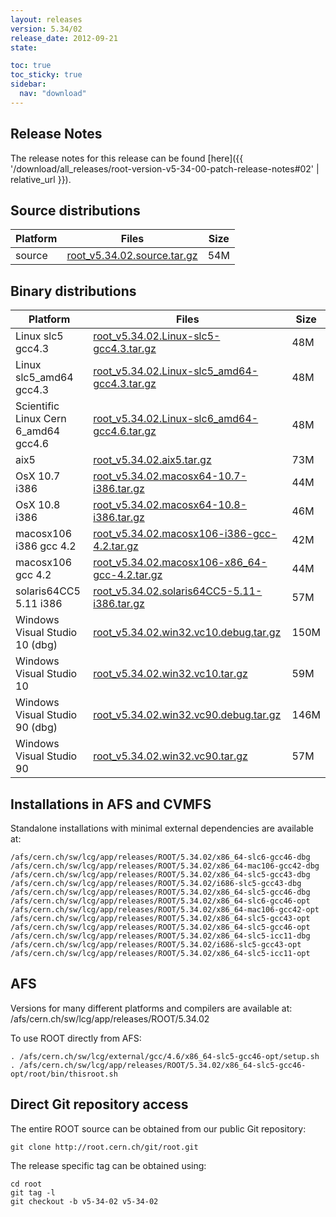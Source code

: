 ```yaml
---
layout: releases
version: 5.34/02
release_date: 2012-09-21
state:

toc: true
toc_sticky: true
sidebar:
  nav: "download"
---
```



## Release Notes
The release notes for this release can be found [here]({{ '/download/all_releases/root-version-v5-34-00-patch-release-notes#02' | relative_url }}).

## Source distributions

| Platform       | Files | Size |
|-----------|-------|-----|
| source | [root_v5.34.02.source.tar.gz](https://root.cern.ch/download/root_v5.34.02.source.tar.gz) |  54M |


## Binary distributions

| Platform       | Files | Size |
|-----------|-------|-----|
| Linux slc5 gcc4.3 | [root_v5.34.02.Linux-slc5-gcc4.3.tar.gz](https://root.cern.ch/download/root_v5.34.02.Linux-slc5-gcc4.3.tar.gz) |  48M |
| Linux slc5_amd64 gcc4.3 | [root_v5.34.02.Linux-slc5_amd64-gcc4.3.tar.gz](https://root.cern.ch/download/root_v5.34.02.Linux-slc5_amd64-gcc4.3.tar.gz) |  48M |
| Scientific Linux Cern 6_amd64 gcc4.6 | [root_v5.34.02.Linux-slc6_amd64-gcc4.6.tar.gz](https://root.cern.ch/download/root_v5.34.02.Linux-slc6_amd64-gcc4.6.tar.gz) |  48M |
| aix5 | [root_v5.34.02.aix5.tar.gz](https://root.cern.ch/download/root_v5.34.02.aix5.tar.gz) |  73M |
| OsX 10.7 i386 | [root_v5.34.02.macosx64-10.7-i386.tar.gz](https://root.cern.ch/download/root_v5.34.02.macosx64-10.7-i386.tar.gz) |  44M |
| OsX 10.8 i386 | [root_v5.34.02.macosx64-10.8-i386.tar.gz](https://root.cern.ch/download/root_v5.34.02.macosx64-10.8-i386.tar.gz) |  46M |
| macosx106 i386 gcc 4.2 | [root_v5.34.02.macosx106-i386-gcc-4.2.tar.gz](https://root.cern.ch/download/root_v5.34.02.macosx106-i386-gcc-4.2.tar.gz) |  42M |
| macosx106 gcc 4.2 | [root_v5.34.02.macosx106-x86_64-gcc-4.2.tar.gz](https://root.cern.ch/download/root_v5.34.02.macosx106-x86_64-gcc-4.2.tar.gz) |  44M |
| solaris64CC5 5.11 i386 | [root_v5.34.02.solaris64CC5-5.11-i386.tar.gz](https://root.cern.ch/download/root_v5.34.02.solaris64CC5-5.11-i386.tar.gz) |  57M |
| Windows Visual Studio 10 (dbg) | [root_v5.34.02.win32.vc10.debug.tar.gz](https://root.cern.ch/download/root_v5.34.02.win32.vc10.debug.tar.gz) | 150M |
| Windows Visual Studio 10 | [root_v5.34.02.win32.vc10.tar.gz](https://root.cern.ch/download/root_v5.34.02.win32.vc10.tar.gz) |  59M |
| Windows Visual Studio 90 (dbg) | [root_v5.34.02.win32.vc90.debug.tar.gz](https://root.cern.ch/download/root_v5.34.02.win32.vc90.debug.tar.gz) | 146M |
| Windows Visual Studio 90 | [root_v5.34.02.win32.vc90.tar.gz](https://root.cern.ch/download/root_v5.34.02.win32.vc90.tar.gz) |  57M |



## Installations in AFS and CVMFS
Standalone installations with minimal external dependencies are available at:
~~~
/afs/cern.ch/sw/lcg/app/releases/ROOT/5.34.02/x86_64-slc6-gcc46-dbg
/afs/cern.ch/sw/lcg/app/releases/ROOT/5.34.02/x86_64-mac106-gcc42-dbg
/afs/cern.ch/sw/lcg/app/releases/ROOT/5.34.02/x86_64-slc5-gcc43-dbg
/afs/cern.ch/sw/lcg/app/releases/ROOT/5.34.02/i686-slc5-gcc43-dbg
/afs/cern.ch/sw/lcg/app/releases/ROOT/5.34.02/x86_64-slc5-gcc46-dbg
/afs/cern.ch/sw/lcg/app/releases/ROOT/5.34.02/x86_64-slc6-gcc46-opt
/afs/cern.ch/sw/lcg/app/releases/ROOT/5.34.02/x86_64-mac106-gcc42-opt
/afs/cern.ch/sw/lcg/app/releases/ROOT/5.34.02/x86_64-slc5-gcc43-opt
/afs/cern.ch/sw/lcg/app/releases/ROOT/5.34.02/x86_64-slc5-gcc46-opt
/afs/cern.ch/sw/lcg/app/releases/ROOT/5.34.02/x86_64-slc5-icc11-dbg
/afs/cern.ch/sw/lcg/app/releases/ROOT/5.34.02/i686-slc5-gcc43-opt
/afs/cern.ch/sw/lcg/app/releases/ROOT/5.34.02/x86_64-slc5-icc11-opt
~~~

## AFS
Versions for many different platforms and compilers are available at:
/afs/cern.ch/sw/lcg/app/releases/ROOT/5.34.02

To use ROOT directly from AFS:
~~~
. /afs/cern.ch/sw/lcg/external/gcc/4.6/x86_64-slc5-gcc46-opt/setup.sh
. /afs/cern.ch/sw/lcg/app/releases/ROOT/5.34.02/x86_64-slc5-gcc46-opt/root/bin/thisroot.sh
~~~

## Direct Git repository access
The entire ROOT source can be obtained from our public Git repository:

~~~
git clone http://root.cern.ch/git/root.git
~~~
The release specific tag can be obtained using:
~~~
cd root
git tag -l
git checkout -b v5-34-02 v5-34-02
~~~

